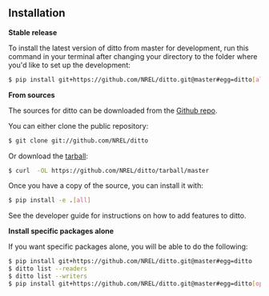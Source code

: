 ## Installation

**Stable release**

To install the latest version of ditto from master for development, run this command in your terminal
after changing your directory to the folder where you'd like to set up the development:

```bash
$ pip install git+https://github.com/NREL/ditto.git@master#egg=ditto[all]
```

**From sources**

The sources for ditto can be downloaded from the [Github repo](https://github.com/NREL/ditto).

You can either clone the public repository:

```bash
$ git clone git://github.com/NREL/ditto
```

Or download the [tarball](https://github.com/NREL/ditto/tarball/master):

```bash
$ curl  -OL https://github.com/NREL/ditto/tarball/master
```

Once you have a copy of the source, you can install it with:

```bash
$ pip install -e .[all]
```

See the developer guide for instructions on how to add features to ditto.

**Install specific packages alone**

If you want specific packages alone, you will be able to do the following:

```bash
$ pip install git+https://github.com/NREL/ditto.git@master#egg=ditto
$ ditto list --readers
$ ditto list --writers
$ pip install git+https://github.com/NREL/ditto.git@master#egg=ditto[opendss,gridlabd]
```
